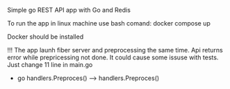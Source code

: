 Simple go REST API app with Go and Redis

To run the app in linux machine use bash comand:
docker compose up

Docker should be installed


!!! The app launh fiber server and preprocessing the same time. Api returns error while prepricessing not done. 
It could cause some issuse with tests. Just change 11 line in main.go 	
- go handlers.Preproces() --> handlers.Preproces()


